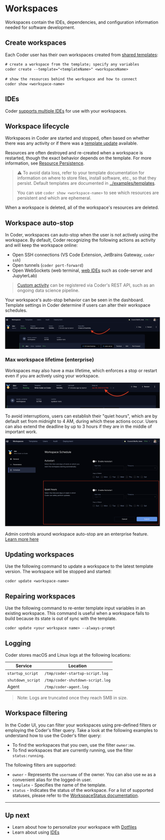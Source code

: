 # Workspaces

Workspaces contain the IDEs, dependencies, and configuration information needed
for software development.

## Create workspaces

Each Coder user has their own workspaces created from [shared templates](./templates/index.md):

```console
# create a workspace from the template; specify any variables
coder create --template="<templateName>" <workspaceName>

# show the resources behind the workspace and how to connect
coder show <workspace-name>
```

## IDEs

Coder [supports multiple IDEs](./ides.md) for use with your workspaces.

## Workspace lifecycle

Workspaces in Coder are started and stopped, often based on whether there was
any activity or if there was a [template update](./templates/index.md#Start/stop) available.

Resources are often destroyed and re-created when a workspace is restarted,
though the exact behavior depends on the template. For more
information, see [Resource Persistence](./templates/resource-persistence.md).

> ⚠️ To avoid data loss, refer to your template documentation for information on
> where to store files, install software, etc., so that they persist. Default
> templates are documented in [../examples/templates](https://github.com/coder/coder/tree/c6b1daabc5a7aa67bfbb6c89966d728919ba7f80/examples/templates).
>
> You can use `coder show <workspace-name>` to see which resources are
> persistent and which are ephemeral.

When a workspace is deleted, all of the workspace's resources are deleted.

## Workspace auto-stop

In Coder, workspaces can auto-stop when the user is not actively using the workspace. By default, Coder recognizing the following actions as activity and will keep the workspace online:

- Open SSH connections (VS Code Extension, JetBrains Gateway, `coder ssh`)
- Open tunnels (`coder port-forward`)
- Open WebSockets (web terminal, [web IDEs](./ides/web-ides.md) such as code-server and JupyterLab)

> [Custom activity](#TODO) can be registered via Coder's REST API, such as an ongoing data science pipeline.

<!-- TODO. Document this. We may want to move to a custom activity section. See coder/coder[#8064](https://github.com/coder/coder/issues/8064) and coder/coder#5629 -->

Your workspace's auto-stop behavior can be seen in the dashboard. Template settings in Coder determine if users can alter their workspace schedules. 

![TODO: use real screenshot](./images/workspaces/stops-after-3-hours.png)

### Max workspace lifetime (enterprise)

Workspaces may also have a max lifetime, which enforces a stop or restart even if you are actively using your workspace.

![TODO: use real screenshot](./images/workspaces/approaching-stop.png)

To avoid interruptions, users can establish their "quiet hours", which are by default set from midnight to 4 AM, during which these actions occur. Users can also extend the deadline by up to 3 hours if they are in the middle of important work.

![TODO: use real screenshot](./images/workspaces/quiet-hours.png)

Admin controls around workspace auto-stop are an enterprise feature. [Learn more here](./admin/template)

## Updating workspaces

Use the following command to update a workspace to the latest template version.
The workspace will be stopped and started:

```console
coder update <workspace-name>
```

## Repairing workspaces

Use the following command to re-enter template input
variables in an existing workspace. This command is useful when a workspace fails
to build because its state is out of sync with the template.

```console
coder update <your workspace name> --always-prompt
```

## Logging

Coder stores macOS and Linux logs at the following locations:

| Service           | Location                         |
| ----------------- | -------------------------------- |
| `startup_script`  | `/tmp/coder-startup-script.log`  |
| `shutdown_script` | `/tmp/coder-shutdown-script.log` |
| Agent             | `/tmp/coder-agent.log`           |

> Note: Logs are truncated once they reach 5MB in size.

## Workspace filtering

In the Coder UI, you can filter your workspaces using pre-defined filters or employing the Coder's filter query. Take a look at the following examples to understand how to use the Coder's filter query:

- To find the workspaces that you own, use the filter `owner:me`.
- To find workspaces that are currently running, use the filter `status:running`.

The following filters are supported:

- `owner` - Represents the `username` of the owner. You can also use `me` as a convenient alias for the logged-in user.
- `template` - Specifies the name of the template.
- `status` - Indicates the status of the workspace. For a list of supported statuses, please refer to the [WorkspaceStatus documentation](https://pkg.go.dev/github.com/coder/coder/codersdk#WorkspaceStatus).

---

## Up next

- Learn about how to personalize your workspace with [Dotfiles](./dotfiles.md)
- Learn about using [IDEs](./ides.md)
